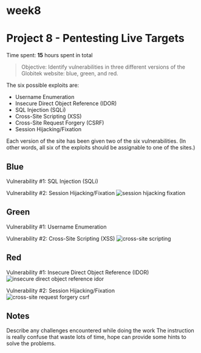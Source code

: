 # week8
# Project 8 - Pentesting Live Targets

Time spent: **15** hours spent in total

> Objective: Identify vulnerabilities in three different versions of the Globitek website: blue, green, and red.

The six possible exploits are:
* Username Enumeration
* Insecure Direct Object Reference (IDOR)
* SQL Injection (SQLi)
* Cross-Site Scripting (XSS)
* Cross-Site Request Forgery (CSRF)
* Session Hijacking/Fixation

Each version of the site has been given two of the six vulnerabilities. (In other words, all six of the exploits should be assignable to one of the sites.)

## Blue

Vulnerability #1: SQL Injection (SQLi)


Vulnerability #2: Session Hijacking/Fixation
![session hijacking fixation](https://user-images.githubusercontent.com/21352483/32309050-61452086-bf5f-11e7-8d62-197bc0f243db.gif)


## Green

Vulnerability #1: Username Enumeration

Vulnerability #2: Cross-Site Scripting (XSS)
![cross-site scripting](https://user-images.githubusercontent.com/21352483/32303485-3f3b1754-bf3f-11e7-8757-25eee70beea3.gif)


## Red

Vulnerability #1: Insecure Direct Object Reference (IDOR)
![insecure direct object reference idor](https://user-images.githubusercontent.com/21352483/32302633-067658a2-bf3a-11e7-9536-7de53e44db81.gif)

Vulnerability #2: Session Hijacking/Fixation
![cross-site request forgery csrf](https://user-images.githubusercontent.com/21352483/32309186-396991c2-bf60-11e7-8667-19bfc78ec53a.gif)


## Notes

Describe any challenges encountered while doing the work
The instruction is really confuse that waste lots of time, hope can provide some hints to solve the problems.
